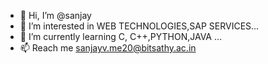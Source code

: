 - 👋 Hi, I’m @sanjay
- 👀 I’m interested in WEB TECHNOLOGIES,SAP SERVICES...
- 🌱 I’m currently learning C, C++,PYTHON,JAVA ...
- 📫 Reach me sanjayv.me20@bitsathy.ac.in 

<!---
sanjayv26/sanjayv26 is a ✨ special ✨ repository because its `README.md` (this file) appears on your GitHub profile.
You can click the Preview link to take a look at your changes.
--->
